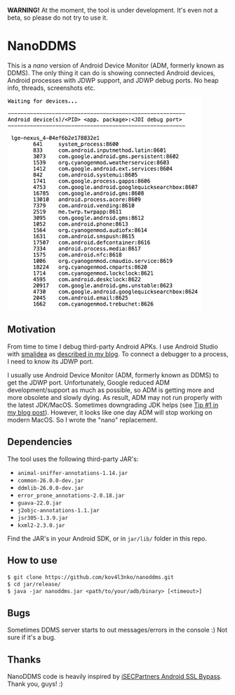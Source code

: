 __WARNING!__ At the moment, the tool is under development. It's even not a beta, so please do not try to use it.

# NanoDDMS

This is a _nano_ version of Android Device Monitor (ADM, formerly known as DDMS). The only thing it can do is showing connected Android devices, Android processes with JDWP support, and JDWP debug ports. No heap info, threads, screenshots etc.

![](screenshot.png)

## Motivation

From time to time I debug third-party Android APKs. I use Android Studio with [smalidea](https://github.com/JesusFreke/smali/wiki/smalidea) as [described in my blog](https://kov4l3nko.github.io/blog/2018-01-20-debugging-thirdparty-android-java-code/). To connect a debugger to a process, I need to know its JDWP port. 

I usually use Android Device Monitor (ADM, formerly known as DDMS) to get the JDWP port. Unfortunately, Google reduced ADM development/support as much as possible, so ADM is getting more and more obsolete and slowly dying. As result, ADM may not run properly with the latest JDK/MacOS. Sometimes downgrading JDK helps (see [Tip #1 in my blog post](https://kov4l3nko.github.io/blog/2018-01-20-debugging-thirdparty-android-java-code/)). However, it looks like one day ADM will stop working on modern MacOS. So I wrote the "nano" replacement.

## Dependencies

The tool uses the following third-party JAR's:

* `animal-sniffer-annotations-1.14.jar`
* `common-26.0.0-dev.jar`
* `ddmlib-26.0.0-dev.jar`
* `error_prone_annotations-2.0.18.jar`
* `guava-22.0.jar`
* `j2objc-annotations-1.1.jar`
* `jsr305-1.3.9.jar`
* `kxml2-2.3.0.jar`

Find the JAR's in your Android SDK, or in `jar/lib/` folder in this repo.

## How to use

```
$ git clone https://github.com/kov4l3nko/nanoddms.git
$ cd jar/release/
$ java -jar nanoddms.jar <path/to/your/adb/binary> [<timeout>]
```

## Bugs

Sometimes DDMS server starts to out messages/errors in the console :) Not sure if it's a bug.

## Thanks

NanoDDMS code is heavily inspired by [iSECPartners Android SSL Bypass](https://github.com/iSECPartners/android-ssl-bypass). Thank you, guys! :)
